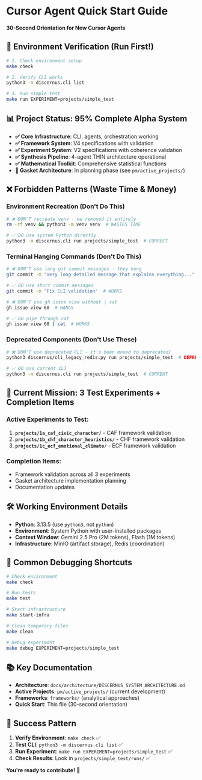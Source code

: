 # Cursor Agent Quick Start Guide

**30-Second Orientation for New Cursor Agents**

## 🚀 Environment Verification (Run First!)

```bash
# 1. Check environment setup
make check

# 2. Verify CLI works
python3 -m discernus.cli list

# 3. Run simple test
make run EXPERIMENT=projects/simple_test
```

## 📊 Project Status: 95% Complete Alpha System

- **✅ Core Infrastructure**: CLI, agents, orchestration working
- **✅ Framework System**: V4 specifications with validation
- **✅ Experiment System**: V2 specifications with coherence validation
- **✅ Synthesis Pipeline**: 4-agent THIN architecture operational
- **✅ Mathematical Toolkit**: Comprehensive statistical functions
- **🔄 Gasket Architecture**: In planning phase (see `pm/active_projects/`)

## ❌ Forbidden Patterns (Waste Time & Money)

### Environment Recreation (Don't Do This)
```bash
# ❌ DON'T recreate venv - we removed it entirely
rm -rf venv && python3 -m venv venv  # WASTES TIME

# ✅ DO use system Python directly
python3 -m discernus.cli run projects/simple_test  # CORRECT
```

### Terminal Hanging Commands (Don't Do This)
```bash
# ❌ DON'T use long git commit messages - they hang
git commit -m "Very long detailed message that explains everything..."  # HANGS

# ✅ DO use short commit messages
git commit -m "Fix CLI validation"  # WORKS

# ❌ DON'T use gh issue view without | cat
gh issue view 68  # HANGS

# ✅ DO pipe through cat
gh issue view 68 | cat  # WORKS
```

### Deprecated Components (Don't Use These)
```bash
# ❌ DON'T use deprecated CLI - it's been moved to deprecated/
python3 discernus/cli_legacy_redis.py run projects/simple_test  # DEPRECATED

# ✅ DO use current CLI
python3 -m discernus.cli run projects/simple_test  # CURRENT
```

## 🎯 Current Mission: 3 Test Experiments + Completion Items

### Active Experiments to Test:
1. **`projects/1a_caf_civic_character/`** - CAF framework validation
2. **`projects/1b_chf_character_heuristics/`** - CHF framework validation  
3. **`projects/1c_ecf_emotional_climate/`** - ECF framework validation

### Completion Items:
- Framework validation across all 3 experiments
- Gasket architecture implementation planning
- Documentation updates

## 🛠️ Working Environment Details

- **Python**: 3.13.5 (use `python3`, not `python`)
- **Environment**: System Python with user-installed packages
- **Context Window**: Gemini 2.5 Pro (2M tokens), Flash (1M tokens)
- **Infrastructure**: MinIO (artifact storage), Redis (coordination)

## 🔧 Common Debugging Shortcuts

```bash
# Check environment
make check

# Run tests
make test

# Start infrastructure
make start-infra

# Clean temporary files
make clean

# Debug experiment
make debug EXPERIMENT=projects/simple_test
```

## 📚 Key Documentation

- **Architecture**: `docs/architecture/DISCERNUS_SYSTEM_ARCHITECTURE.md`
- **Active Projects**: `pm/active_projects/` (current development)
- **Frameworks**: `frameworks/` (analytical approaches)
- **Quick Start**: This file (30-second orientation)

## 🎯 Success Pattern

1. **Verify Environment**: `make check` ✅
2. **Test CLI**: `python3 -m discernus.cli list` ✅  
3. **Run Experiment**: `make run EXPERIMENT=projects/simple_test` ✅
4. **Check Results**: Look in `projects/simple_test/runs/` ✅

**You're ready to contribute!** 🚀
